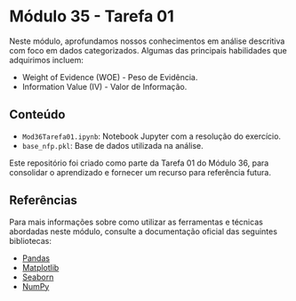 # Módulo 35 - Tarefa 01

Neste módulo, aprofundamos nossos conhecimentos em análise descritiva com foco em dados categorizados. Algumas das principais habilidades que adquirimos incluem:

- Weight of Evidence (WOE) - Peso de Evidência.
- Information Value (IV) - Valor de Informação.


## Conteúdo

- `Mod36Tarefa01.ipynb`: Notebook Jupyter com a resolução do exercício.
- `base_nfp.pkl`: Base de dados utilizada na análise.

Este repositório foi criado como parte da Tarefa 01 do Módulo 36, para consolidar o aprendizado e fornecer um recurso para referência futura.

## Referências

Para mais informações sobre como utilizar as ferramentas e técnicas abordadas neste módulo, consulte a documentação oficial das seguintes bibliotecas:

- [Pandas](https://pandas.pydata.org/docs/)
- [Matplotlib](https://matplotlib.org/stable/contents.html)
- [Seaborn](https://seaborn.pydata.org/tutorial.html)
- [NumPy](https://numpy.org/doc/)
